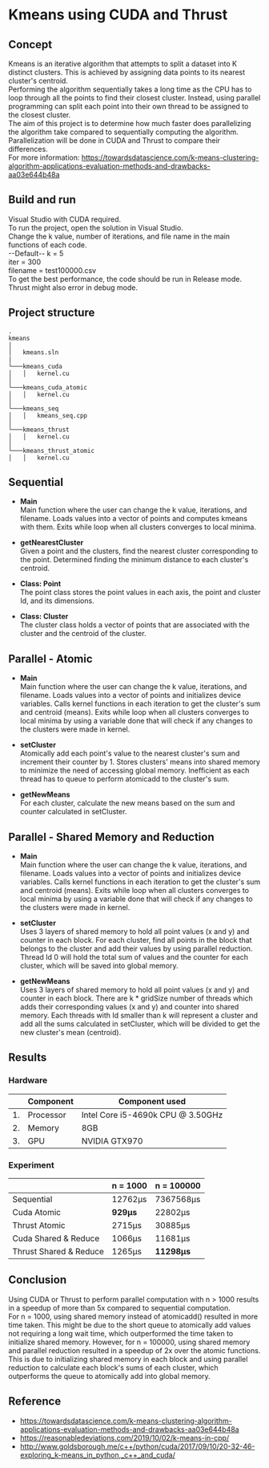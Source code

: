 
# Kmeans using CUDA and Thrust

## Concept
Kmeans is an iterative algorithm that attempts to split a dataset into K distinct clusters. This is achieved by assigning data points to its nearest cluster's centroid. <br />
Performing the algorithm sequentially takes a long time as the CPU has to loop through all the points to find their closest cluster. Instead, using parallel programming can split each point into their own thread to be assigned to the closest cluster.<br />
The aim of this project is to determine how much faster does parallelizing the algorithm take compared to sequentially computing the algorithm.<br />
Parallelization will be done in CUDA and Thrust to compare their differences. <br />
For more information: https://towardsdatascience.com/k-means-clustering-algorithm-applications-evaluation-methods-and-drawbacks-aa03e644b48a<br />

## Build and run
Visual Studio with CUDA required.<br />
To run the project, open the solution in Visual Studio.<br />
Change the k value, number of iterations, and file name in the main functions of each code.<br />
--Default--
k = 5<br />
iter = 300<br />
filename = test100000.csv<br />
To get the best performance, the code should be run in Release mode. Thrust might also error in debug mode.<br />

## Project structure

```
.
kmeans
│   
│   kmeans.sln
|
└───kmeans_cuda
│   │   kernel.cu
│   
└───kmeans_cuda_atomic
│   │   kernel.cu
│ 
└───kmeans_seq
│   │   kmeans_seq.cpp
│     
└───kmeans_thrust
│   │   kernel.cu
│   
└───kmeans_thrust_atomic
│   │   kernel.cu
```

## Sequential
  * **Main** <br />
    Main function where the user can change the k value, iterations, and filename. Loads values into a vector of points and computes kmeans with them. Exits while loop when all clusters converges to local minima.<br />
    
  * **getNearestCluster** <br />
    Given a point and the clusters, find the nearest cluster corresponding to the point. Determined finding the minimum distance to each cluster's centroid. <br />

  * **Class: Point** <br />
    The point class stores the point values in each axis, the point and cluster Id, and its dimensions.<br />
    
  * **Class: Cluster** <br />
    The cluster class holds a vector of points that are associated with the cluster and the centroid of the cluster.<br />


## Parallel - Atomic
  * **Main** <br />
    Main function where the user can change the k value, iterations, and filename. Loads values into a vector of points and initializes device variables. Calls kernel functions in each iteration to get the cluster's sum and centroid (means). Exits while loop when all clusters converges to local minima by using a variable done that will check if any changes to the clusters were made in kernel.<br />
    
  * **setCluster** <br />
    Atomically add each point's value to the nearest cluster's sum and increment their counter by 1. Stores clusters' means into shared memory to minimize the need of accessing global memory. Inefficient as each thread has to queue to perform atomicadd to the cluster's sum. <br />

  * **getNewMeans** <br />
    For each cluster, calculate the new means based on the sum and counter calculated in setCluster.<br />
    

## Parallel - Shared Memory and Reduction
  * **Main** <br />
    Main function where the user can change the k value, iterations, and filename. Loads values into a vector of points and initializes device variables. Calls kernel functions in each iteration to get the cluster's sum and centroid (means). Exits while loop when all clusters converges to local minima by using a variable done that will check if any changes to the clusters were made in kernel.<br />
    
  * **setCluster** <br />
    Uses 3 layers of shared memory to hold all point values (x and y) and counter in each block. For each cluster, find all points in the block that belongs to the cluster and add their values by using parallel reduction. Thread Id 0 will hold the total sum of values and the counter for each cluster, which will be saved into global memory. <br />

  * **getNewMeans** <br />
    Uses 3 layers of shared memory to hold all point values (x and y) and counter in each block. There are k * gridSize number of threads which adds their corresponding values (x and y) and counter into shared memory. Each threads with Id smaller than k will represent a cluster and add all the sums calculated in setCluster, which will be divided to get the new cluster's mean (centroid).<br />


## Results
### Hardware
| | Component | Component used |
|--|--|--|
|1.| Processor |  Intel Core i5-4690k CPU @ 3.50GHz |
|2.|Memory |  8GB |
|3.| GPU | NVIDIA GTX970 |

### Experiment

|  | n = 1000 | n = 100000 |
|--|--|--|
| Sequential | 12762μs | 7367568μs |
| Cuda Atomic | **929μs** |  22802μs |
| Thrust Atomic | 2715μs | 30885μs |
| Cuda Shared & Reduce | 1066μs | 11681μs |
| Thrust Shared & Reduce| 1265μs | **11298μs** |

  
## Conclusion
Using CUDA or Thrust to perform parallel computation with n > 1000 results in a speedup of more than 5x compared to sequential computation. <br />
For n = 1000, using shared memory instead of atomicadd() resulted in more time taken. This might be due to the short queue to atomically add values not requiring a long wait time, which outperformed the time taken to initialize shared memory.
However, for n = 100000, using shared memory and parallel reduction resulted in a speedup of 2x over the atomic functions. This is due to initializing shared memory in each block and using parallel reduction to calculate each block's sums of each cluster, which outperforms the queue to atomically add into global memory.



## Reference
* https://towardsdatascience.com/k-means-clustering-algorithm-applications-evaluation-methods-and-drawbacks-aa03e644b48a<br />
* https://reasonabledeviations.com/2019/10/02/k-means-in-cpp/<br />
* http://www.goldsborough.me/c++/python/cuda/2017/09/10/20-32-46-exploring_k-means_in_python,_c++_and_cuda/<br />
